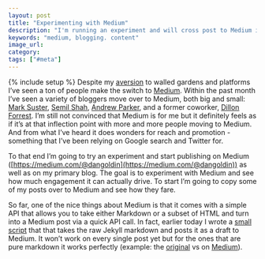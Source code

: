 ```yaml
---
layout: post
title: "Experimenting with Medium"
description: "I'm running an experiment and will cross post to Medium in order to compare the engagement numbers."
keywords: "medium, blogging. content"
image_url:
category:
tags: ["#meta"]
---
```

{% include setup %}
Despite my [aversion](http://dangoldin.com/2014/02/02/why-i-manage-my-own-blog/) to walled gardens and platforms I’ve seen a ton of people make the switch to [Medium](https://medium.com/). Within the past month I’ve seen a variety of bloggers move over to Medium, both big and small: [Mark Suster](https://bothsidesofthetable.com/finding-a-new-medium-aa0f882815d#.s4y1c45ky), [Semil Shah](http://blog.semilshah.com/2016/04/30/medium-rare/), [Andrew Parker](http://thegongshow.tumblr.com/post/143602596745/corporate-governance-dictatorships-vs-democracy), and a former coworker, [Dillon Forrest](https://medium.com/@dillonforrest). I’m still not convinced that Medium is for me but it definitely feels as if it’s at that inflection point with more and more people moving to Medium. And from what I’ve heard it does wonders for reach and promotion - something that I’ve been relying on Google search and Twitter for.

To that end I’m going to try an experiment and start publishing on Medium ([https://medium.com/@dangoldin](https://medium.com/@dangoldin)) as well as on my primary blog. The goal is to experiment with Medium and see how much engagement it can actually drive. To start I’m going to copy some of my posts over to Medium and see how they fare.

So far, one of the nice things about Medium is that it comes with a simple API that allows you to take either Markdown or a subset of HTML and turn into a Medium post via a quick API call. In fact, earlier today I wrote a [small script](https://github.com/dangoldin/medium-tools) that that takes the raw Jekyll markdown and posts it as a draft to Medium. It won’t work on every single post yet but for the ones that are pure markdown it works perfectly (example: the [original](http://dangoldin.com/2016/05/11/identifying-unused-database-tables/) vs on [Medium](https://medium.com/@dangoldin/identifying-unused-database-tables-f1e969039f6c#.1n6p1g1jw)).
